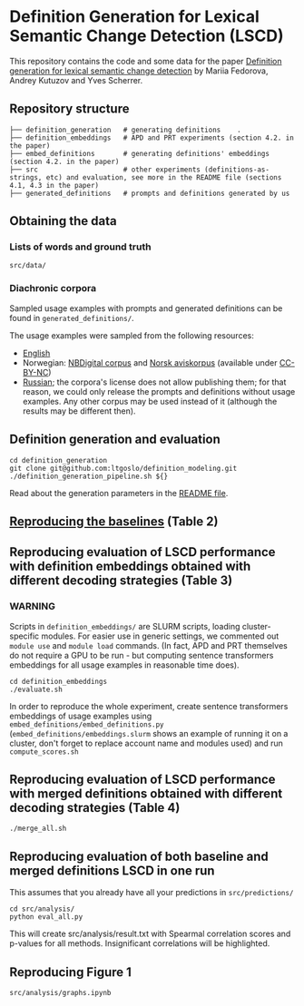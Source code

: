 # Definition Generation for Lexical Semantic Change Detection (LSCD)

This repository contains the code and some data for the paper [Definition generation for lexical semantic change detection](https://arxiv.org/abs/2406.14167) by Mariia Fedorova, Andrey Kutuzov and Yves Scherrer.

## Repository structure
    ├── definition_generation   # generating definitions    .
    ├── definition_embeddings   # APD and PRT experiments (section 4.2. in the paper)
    ├── embed_definitions       # generating definitions' embeddings (section 4.2. in the paper)
    ├── src                     # other experiments (definitions-as-strings, etc) and evaluation, see more in the README file (sections 4.1, 4.3 in the paper)
    ├── generated_definitions   # prompts and definitions generated by us

## Obtaining the data

### Lists of words and ground truth

```src/data/``` 

### Diachronic corpora

Sampled usage examples with prompts and generated definitions can be found in ```generated_definitions/```.

The usage examples were sampled from the following resources:

- [English](https://www.ims.uni-stuttgart.de/en/research/resources/corpora/sem-eval-ulscd-eng/)
- Norwegian: [NBDigital corpus](https://www.nb.no/sprakbanken/ressurskatalog/oai-nb-no-sbr-34/) and [Norsk aviskorpus](https://www.nb.no/sprakbanken/ressurskatalog/oai-nb-no-sbr-4/) (available under [CC-BY-NC](https://creativecommons.org/licenses/by-nc/4.0/))
- [Russian](https://ruscorpora.ru/new/en/corpora-usage.html); the corpora's license does not allow publishing them; for that reason, we could only release the prompts and definitions without usage examples. Any other corpus may be used instead of it (although the results may be different then).

## Definition generation and evaluation

```commandline
cd definition_generation
git clone git@github.com:ltgoslo/definition_modeling.git
./definition_generation_pipeline.sh ${}
```
Read about the generation parameters in the [README file](definition_generation/README.md).

## [Reproducing the baselines](https://github.com/ltgoslo/Definition-generation-for-LSCD/tree/main/src#reproducing-lesk-baselines) (Table 2)

## Reproducing evaluation of LSCD performance with definition embeddings obtained with different decoding strategies (Table 3)

### WARNING

Scripts in `definition_embeddings/` are SLURM scripts, loading cluster-specific modules. For easier use in generic settings, we commented out `module use` and `module load` commands. 
(In fact, APD and PRT themselves do not require a GPU to be run - but computing sentence transformers embeddings for all usage examples in reasonable time does).

```commandline
cd definition_embeddings
./evaluate.sh
```

In order to reproduce the whole experiment, create sentence transformers embeddings of usage examples using `embed_definitions/embed_definitions.py` (`embed_definitions/embeddings.slurm` shows an example of running it on a cluster, don't forget to replace account name and modules used) and run `compute_scores.sh`

## Reproducing evaluation of LSCD performance with merged definitions obtained with different decoding strategies (Table 4)

```commandline
./merge_all.sh
```

## Reproducing evaluation of both baseline and merged definitions LSCD in one run

This assumes that you already have all your predictions in `src/predictions/`

```commandline
cd src/analysis/
python eval_all.py
```

This will create src/analysis/result.txt with Spearmal correlation scores and p-values for all methods. Insignificant correlations will be highlighted.

## Reproducing Figure 1

`src/analysis/graphs.ipynb`

